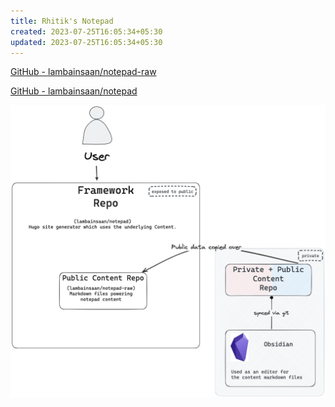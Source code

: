 ```yaml
---
title: Rhitik's Notepad
created: 2023-07-25T16:05:34+05:30
updated: 2023-07-25T16:05:34+05:30
---
```


[GitHub - lambainsaan/notepad-raw](https://github.com/lambainsaan/notepad-raw)


[GitHub - lambainsaan/notepad](https://github.com/lambainsaan/notepad)

![image](images/obsidian_vault_working.png)
